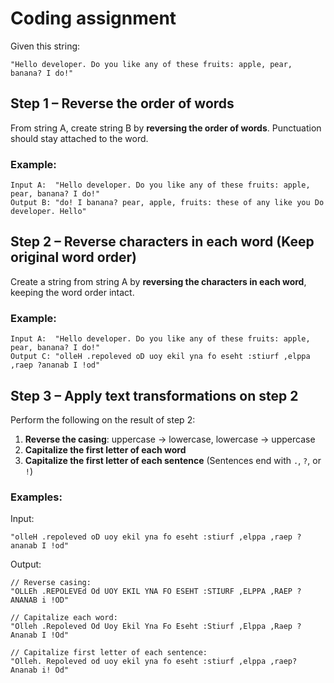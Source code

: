 # Coding assignment

Given this string:

```
"Hello developer. Do you like any of these fruits: apple, pear, banana? I do!"
```

## Step 1 – Reverse the order of words

From string A, create string B by **reversing the order of words**.
Punctuation should stay attached to the word.

### Example:

```
Input A:  "Hello developer. Do you like any of these fruits: apple, pear, banana? I do!"
Output B: "do! I banana? pear, apple, fruits: these of any like you Do developer. Hello"
```

## Step 2 – Reverse characters in each word (Keep original word order)

Create a string from string A by **reversing the characters in each word**, keeping the word order intact.

### Example:

```
Input A:  "Hello developer. Do you like any of these fruits: apple, pear, banana? I do!"
Output C: "olleH .repoleved oD uoy ekil yna fo eseht :stiurf ,elppa ,raep ?ananab I !od"
```

## Step 3 – Apply text transformations on step 2

Perform the following on the result of step 2:

1. **Reverse the casing**: uppercase → lowercase, lowercase → uppercase
2. **Capitalize the first letter of each word**
3. **Capitalize the first letter of each sentence**
   (Sentences end with `.`, `?`, or `!`)

### Examples:

Input:

```
"olleH .repoleved oD uoy ekil yna fo eseht :stiurf ,elppa ,raep ?ananab I !od"
```

Output:

```
// Reverse casing:
"OLLEh .REPOLEVEd Od UOY EKIL YNA FO ESEHT :STIURF ,ELPPA ,RAEP ?ANANAB i !OD"

// Capitalize each word:
"Olleh .Repoleved Od Uoy Ekil Yna Fo Eseht :Stiurf ,Elppa ,Raep ?Ananab I !Od"

// Capitalize first letter of each sentence:
"Olleh. Repoleved od uoy ekil yna fo eseht :stiurf ,elppa ,raep? Ananab i! Od"
```

